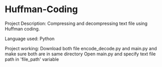 # Huffman-Coding

Project Description:
Compressing and decompressing text file using Huffman coding.

Language used:
Python

Project working:
Download both file encode_decode.py and main.py and make sure both are in same directory
Open main.py and specify text file path in 'file_path' variable














